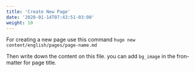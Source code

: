 ```yaml
---
title: 'Create New Page'
date: '2020-01-14T07:43:51-03:00'
weight: 10
---
```


For creating a new page use this command `hugo new content/english/pages/page-name.md`

Then write down the content on this file. you can add `bg_image` in the fron-matter for page title.
